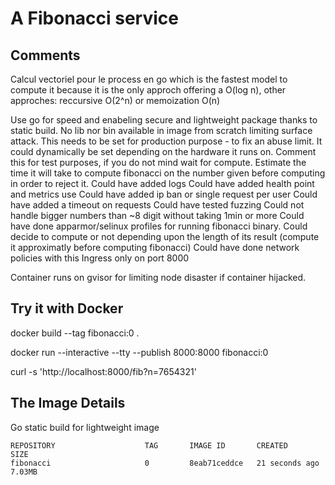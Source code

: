 # A Fibonacci service

## Comments

Calcul vectoriel pour le process en go which is the fastest model to compute it because it is the only approch offering a O(log n), other approches: reccursive O(2^n) or memoization O(n)

Use go for speed and enabeling secure and lightweight package thanks to static build. No lib nor bin available in image from scratch limiting surface attack.
This needs to be set for production purpose - to fix an abuse limit.
It could dynamically be set depending on the hardware it runs on.
Comment this for test purposes, if you do not mind wait for compute.
Estimate the time it will take to compute fibonacci on the number given before computing in order to reject it.
Could have added logs
Could have added health point and metrics use
Could have added ip ban or single request per user
Could have added a timeout on requests
Could have tested fuzzing
Could not handle bigger numbers than ~8 digit without taking 1min or more
Could have done apparmor/selinux profiles for running fibonacci binary.
Could decide to compute or not depending upon the length of its result (compute it approximatly before computing fibonacci)
Could have done network policies with this Ingress only on port 8000

Container runs on gvisor for limiting node disaster if container hijacked.


## Try it with Docker
docker build --tag fibonacci:0 .

docker run --interactive --tty --publish 8000:8000 fibonacci:0

curl -s 'http://localhost:8000/fib?n=7654321'

## The Image Details

Go static build for lightweight image

```
REPOSITORY                    TAG       IMAGE ID       CREATED          SIZE
fibonacci                     0         8eab71ceddce   21 seconds ago   7.03MB
```

